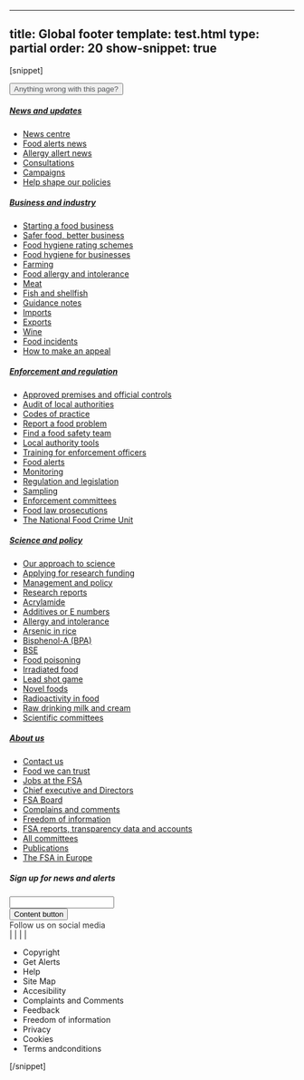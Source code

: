 ---
title: Global footer
template: test.html
type: partial
order: 20
show-snippet: true
------------------
[snippet]
<!--anything wrong with this page button-->
<div class="wrapper footer">
    <div class="col-wrap">
        <!--button-->
        <div class="col col--fluid-offset-5 col--fluid-5 margin-top--6">
            <button class="btn btn--secondary margin-top--double margin-left" style="color: #53565A">
                Anything wrong with this page?
            </button>
        </div>
    </div>
</div>
<!--footer menu-->
<div class="wrapper footer--menu">
    <div class="col-wrap">
        <div class="col col--fluid-3 margin-top-lg--4 footer-tile js-equal-height"><h5><a href="">News and
            updates</a></h5>
            <ul>
                <li class="primary-nav__list"><a href="" class="text-colour">News centre</a></li>
                <li class="primary-nav__list"><a href="" class="text-colour">Food alerts news</a></li>
                <li class="primary-nav__list"><a href="" class="text-colour">Allergy allert news</a></li>
                <li class="primary-nav__list"><a href="" class="text-colour">Consultations</a></li>
                <li class="primary-nav__list"><a href="" class="text-colour">Campaigns</a></li>
                <li class="primary-nav__list"><a href="" class="text-colour">Help shape our policies</a></li>
            </ul>
        </div>
        <div class="col col--fluid-3 margin-top-lg--4 footer-tile js-equal-height"><h5><a href="">Business and
            industry</a></h5>
            <ul>
                <li class="primary-nav__list"><a href="" class="text-colour">Starting a food business</a></li>
                <li class="primary-nav__list"><a href="" class="text-colour">Safer food, better business</a></li>
                <li class="primary-nav__list"><a href="" class="text-colour">Food hygiene rating schemes</a></li>
                <li class="primary-nav__list"><a href="" class="text-colour">Food hygiene for businesses</a></li>
                <li class="primary-nav__list"><a href="" class="text-colour">Farming</a></li>
                <li class="primary-nav__list"><a href="" class="text-colour">Food allergy and intolerance</a></li>
                <li class="primary-nav__list"><a href="" class="text-colour">Meat</a></li>
                <li class="primary-nav__list"><a href="" class="text-colour">Fish and shellfish</a></li>
                <li class="primary-nav__list"><a href="" class="text-colour">Guidance notes</a></li>
                <li class="primary-nav__list"><a href="" class="text-colour">Imports</a></li>
                <li class="primary-nav__list"><a href="" class="text-colour">Exports</a></li>
                <li class="primary-nav__list"><a href="" class="text-colour">Wine</a></li>
                <li class="primary-nav__list"><a href="" class="text-colour">Food incidents</a></li>
                <li class="primary-nav__list"><a href="" class="text-colour">How to make an appeal</a></li>
            </ul>
        </div>
        <div class="col col--fluid-3 margin-top-lg--4 footer-tile js-equal-height">
            <h5><a href="">Enforcement and regulation</a></h5>
            <ul>
                <li class="primary-nav__list"><a href="" class="text-colour">Approved premises and official
                    controls</a></li>
                <li class="primary-nav__list"><a href="" class="text-colour">Audit of local authorities</a></li>
                <li class="primary-nav__list"><a href="" class="text-colour">Codes of practice</a></li>
                <li class="primary-nav__list"><a href="" class="text-colour">Report a food problem</a></li>
                <li class="primary-nav__list"><a href="" class="text-colour">Find a food safety team</a></li>
                <li class="primary-nav__list"><a href="" class="text-colour">Local authority tools</a></li>
                <li class="primary-nav__list"><a href="" class="text-colour">Training for enforcement officers</a>
                </li>
                <li class="primary-nav__list"><a href="" class="text-colour">Food alerts</a></li>
                <li class="primary-nav__list"><a href="" class="text-colour">Monitoring</a></li>
                <li class="primary-nav__list"><a href="" class="text-colour">Regulation and legislation</a></li>
                <li class="primary-nav__list"><a href="" class="text-colour">Sampling</a></li>
                <li class="primary-nav__list"><a href="" class="text-colour">Enforcement committees</a></li>
                <li class="primary-nav__list"><a href="" class="text-colour">Food law prosecutions</a></li>
                <li class="primary-nav__list"><a href="" class="text-colour">The National Food Crime Unit</a></li>
            </ul>
        </div>
        <div class="col col--fluid-3 margin-top-lg--4 footer-tile js-equal-height">
            <h5><a href="">Science and policy</a></h5>
            <ul>
                <li class="primary-nav__list"><a href="" class="text-colour">Our approach to science</a></li>
                <li class="primary-nav__list"><a href="" class="text-colour">Applying for research funding</a></li>
                <li class="primary-nav__list"><a href="" class="text-colour">Management and policy</a></li>
                <li class="primary-nav__list"><a href="" class="text-colour">Research reports</a></li>
                <li class="primary-nav__list"><a href="" class="text-colour">Acrylamide</a></li>
                <li class="primary-nav__list"><a href="" class="text-colour">Additives or E numbers</a></li>
                <li class="primary-nav__list"><a href="" class="text-colour">Allergy and intolerance</a></li>
                <li class="primary-nav__list"><a href="" class="text-colour">Arsenic in rice</a></li>
                <li class="primary-nav__list"><a href="" class="text-colour">Bisphenol-A (BPA)</a></li>
                <li class="primary-nav__list"><a href="" class="text-colour">BSE</a></li>
                <li class="primary-nav__list"><a href="" class="text-colour">Food poisoning</a></li>
                <li class="primary-nav__list"><a href="" class="text-colour">Irradiated food</a></li>
                <li class="primary-nav__list"><a href="" class="text-colour">Lead shot game</a></li>
                <li class="primary-nav__list"><a href="" class="text-colour">Novel foods</a></li>
                <li class="primary-nav__list"><a href="" class="text-colour">Radioactivity in food</a></li>
                <li class="primary-nav__list"><a href="" class="text-colour">Raw drinking milk and cream</a></li>
                <li class="primary-nav__list"><a href="" class="text-colour">Scientific committees</a></li>
            </ul>
        </div>
        <div class="col col--fluid-3 margin-top-lg--4 footer-tile js-equal-height">
            <h5><a href="">About us</a></h5>
            <ul>
                <li class="primary-nav__list"><a href="" class="text-colour">Contact us</a></li>
                <li class="primary-nav__list"><a href="" class="text-colour">Food we can trust</a></li>
                <li class="primary-nav__list"><a href="" class="text-colour">Jobs at the FSA</a></li>
                <li class="primary-nav__list"><a href="" class="text-colour">Chief executive and Directors</a></li>
                <li class="primary-nav__list"><a href="" class="text-colour">FSA Board</a></li>
                <li class="primary-nav__list"><a href="" class="text-colour">Complains and comments</a></li>
                <li class="primary-nav__list"><a href="" class="text-colour">Freedom of information</a></li>
                <li class="primary-nav__list"><a href="" class="text-colour">FSA reports, transparency data and
                    accounts</a></li>
                <li class="primary-nav__list"><a href="" class="text-colour">All committees</a></li>
                <li class="primary-nav__list"><a href="" class="text-colour">Publications</a></li>
                <li class="primary-nav__list"><a href="" class="text-colour">The FSA in Europe</a></li>
            </ul>
        </div>
    </div>
</div>
<div class="wrapper footer--menu">
    <div class="col-wrap">
        <div class="col col--fluid-15 margin-bottom--2">
            <div class="separator-dotted"></div>
        </div>
    </div>
</div>
<div class="wrapper footer">
    <div class="col-wrap">
        <!--footer-->
        <!--sign up and subscribe-->
        <div class="col col--fluid-10 padding-top--4">
            <div class="col-wrap sign-and-subscribe">
                <h5>Sign up for news and alerts</h5>
                <div class="col col--fluid-11">
                    <input type="text">
                </div>
                <div class="col col--fluid-4">
                    <button class="btn btn--content">
                        Content button
                    </button>
                </div>
            </div>
        </div>
        <div class="col col--fluid-5 padding-top--8">
            <div class="margin-top margin-left--2" style="color: #303030; display: inline;">
                Follow us on social media
            </div>
            <div class="margin-top margin-left--2">
                <span style="display: inline-block">
                    <span class="icon icon-linkedin--black-small"></span>
                    <span class="icon-separator--small"> | </span>
                    <span class="icon icon-google--black-small"></span>
                    <span class="icon-separator--small"> | </span>
                    <span class="icon icon-twitter--black-small"></span>
                    <span class="icon-separator--small"> | </span>
                    <span class="icon icon-facebook--black-small"></span>
                    <span class="icon-separator--small"> | </span>
                    <span class="icon icon-share--black-small"></span>
                </span>
            </div>
        </div>
    </div>
</div>
<!--horizontal separator-->
<div class="wrapper background--very-light-grey">
    <div class="col-wrap background--white">
        <div class="col col--fluid-15">
            <div class="separator-dotted margin-bottom--2"></div>
        </div>
    </div>
</div>
<div class="wrapper footer">
    <div class="col-wrap">
        <!--footer-->
        <div class="col col--fluid-15">
            <nav class="secondary-nav">
                <ul class="footer-no-style__list">
                    <li class="font-size--small font-size--bold"><a>Copyright</a></li>
                    <li class="font-size--small font-size--bold"><a>Get Alerts</a></li>
                    <li class="font-size--small font-size--bold"><a>Help</a></li>
                    <li class="font-size--small font-size--bold"><a>Site Map</a></li>
                    <li class="font-size--small font-size--bold"><a>Accesibility</a></li>
                    <li class="font-size--small font-size--bold"><a>Complaints and Comments</a></li>
                    <li class="font-size--small font-size--bold"><a>Feedback</a></li>
                    <li class="font-size--small font-size--bold"><a>Freedom of information</a></li>
                    <li class="font-size--small font-size--bold"><a>Privacy</a></li>
                    <li class="font-size--small font-size--bold"><a>Cookies</a></li>
                    <li class="font-size--small font-size--bold"><a>Terms andconditions</a></li>
                </ul>
            </nav>
        </div>
    </div>
</div>
[/snippet]